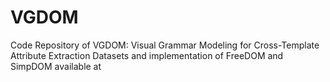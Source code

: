 # VGDOM
Code Repository of VGDOM: Visual Grammar Modeling for Cross-Template Attribute Extraction
Datasets and implementation of FreeDOM and SimpDOM available at 
